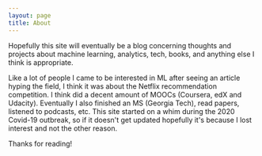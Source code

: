 ```yaml
---
layout: page
title: About
---
```



Hopefully this site will eventually be a blog concerning thoughts and projects about machine learning, analytics, tech, books, and anything else I think is appropriate.

Like a lot of people I came to be interested in ML after seeing an article hyping the field, I think it was about the Netflix recommendation competition. I think did a decent amount of MOOCs (Coursera, edX  and Udacity). 
Eventually I also finished an MS (Georgia Tech), read papers, listened to podcasts, etc. This site started on a whim during the 2020 Covid-19 outbreak, so if it doesn't get updated hopefully it's because I lost interest and not the other reason.


Thanks for reading!